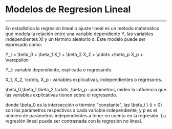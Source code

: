 ﻿# Modelos de Regresion Lineal
-----------------------------

En estadística la regresión lineal o ajuste lineal es un método matemático que modela la relación entre una variable dependiente Y, las variables independientes Xi y un término aleatorio ε. Este modelo puede ser expresado como:

Y_t = \beta_0  + \beta_1 X_1 + \beta_2 X_2 +  \cdots +\beta_p X_p + \varepsilon

Y_t: variable dependiente, explicada o regresando.

X_1, X_2, \cdots, X_p : variables explicativas, independientes o regresores.

\beta_0,\beta_1,\beta_2,\cdots ,\beta_p : parámetros, miden la influencia que las variables explicativas tienen sobre el regresando.

donde \beta_0 es la intersección o término "constante", las \beta_i \ (i > 0) son los parámetros respectivos a cada variable independiente, y p es el número de parámetros independientes a tener en cuenta en la regresión. La regresión lineal puede ser contrastada con la regresión no lineal.

